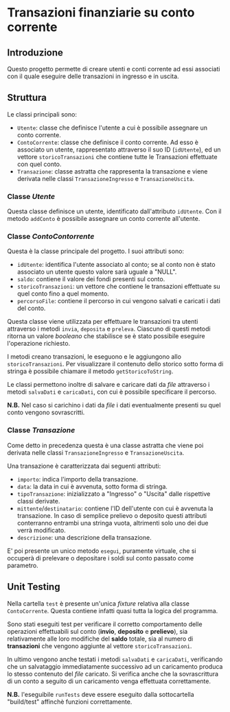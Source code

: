 # Transazioni finanziarie su conto corrente

## Introduzione

Questo progetto permette di creare utenti e conti corrente ad essi associati con il quale eseguire delle transazioni 
in ingresso e in uscita.

## Struttura

Le classi principali sono:
- `Utente`: classe che definisce l'utente a cui è possibile assegnare un conto corrente.
- `ContoCorrente`: classe che definisce il conto corrente. 
Ad esso è associato un utente, rappresentato attraverso il suo ID (`idUtente`), ed un vettore `storicoTransazioni` che 
contiene tutte le Transazioni effettuate con quel conto.
- `Transazione`: classe astratta che rappresenta la transazione e viene derivata nelle classi `TransazioneIngresso` e
`TransazioneUscita`.

### Classe _Utente_

Questa classe definisce un utente, identificato dall'attributo `idUtente`. Con il metodo `addConto` è possibile
assegnare un conto corrente all'utente.

### Classe _ContoContorrente_

Questa è la classe principale del progetto. 
I suoi attributi sono:
- `idUtente`: identifica l'utente associato al conto; se al conto non è stato associato un utente questo valore sarà 
uguale a "NULL".
- `saldo`: contiene il valore dei fondi presenti sul conto.
- `storicoTransazioni`: un vettore che contiene le transazioni effettuate su quel conto fino a quel momento.
- `percorsoFile`: contiene il percorso in cui vengono salvati e caricati i dati del conto.

Questa classe viene utilizzata per effettuare le transazioni tra utenti attraverso i metodi `invia`, `deposita` e `preleva`. 
Ciascuno di questi metodi ritorna un valore _booleano_ che stabilisce se è stato possibile eseguire l'operazione richiesto.

I metodi creano transazioni, le eseguono e le aggiungono allo `storicoTransazioni`.
Per visualizzare il contenuto dello storico sotto forma di stringa è possibile chiamare il metodo `getStoricoToString`. 

Le classi permettono inoltre di salvare e caricare dati da _file_ attraverso i metodi `salvaDati` e `caricaDati`, 
con cui è possibile specificare il percorso. 

**N.B.** Nel caso si carichino i dati da _file_ i dati eventualmente presenti su quel conto vengono sovrascritti.

### Classe _Transazione_

Come detto in precedenza questa è una classe astratta che viene poi derivata nelle classi `TransazioneIngresso` e
`TransazioneUscita`. 

Una transazione è caratterizzata dai seguenti attributi:
- `importo`: indica l'importo della transazione.
- `data`: la data in cui è avvenuta, sotto forma di stringa.
- `tipoTransazione`: inizializzato a "Ingresso" o "Uscita" dalle rispettive classi derivate.
- `mittente`/`destinatario`: contiene l'ID dell'utente con cui è avvenuta la transazione. In caso di semplice
prelievo o deposito questi attributi conterranno entrambi una stringa vuota, altrimenti solo uno dei due verrà modificato.
- `descrizione`: una descrizione della transazione.

E' poi presente un unico metodo `esegui`, puramente virtuale, che si occuperà di prelevare o depositare i soldi sul conto passato
come parametro.

## Unit Testing

Nella cartella `test` è presente un'unica _fixture_ relativa alla classe `ContoCorrente`. Questa contiene infatti quasi 
tutta la logica del programma.

Sono stati eseguiti test per verificare il corretto comportamento delle operazioni effettuabili sul conto (**invio**, 
**deposito** e **prelievo**), sia relativamente alle loro modifiche del **saldo** totale, sia al numero di **transazioni**
che vengono aggiunte al vettore `storicoTransazioni`.

In ultimo vengono anche testati i metodi `salvaDati` e `caricaDati`, verificando che un salvataggio immediatamente 
successivo ad un caricamento produca lo stesso contenuto del _file_ caricato. Si verifica anche che la sovrascrittura
di un conto a seguito di un caricamento venga effettuata correttamente.

**N.B.** l'eseguibile `runTests` deve essere eseguito dalla sottocartella "build/test" affinchè funzioni correttamente.
